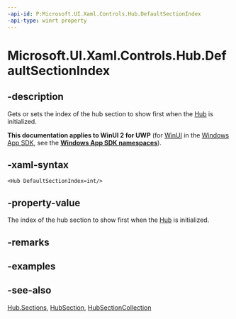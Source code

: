 ```yaml
---
-api-id: P:Microsoft.UI.Xaml.Controls.Hub.DefaultSectionIndex
-api-type: winrt property
---
```


<!-- Property syntax
public int DefaultSectionIndex { get;  set; }
-->

# Microsoft.UI.Xaml.Controls.Hub.DefaultSectionIndex

## -description
Gets or sets the index of the hub section to show first when the [Hub](hub.md) is initialized.

**This documentation applies to WinUI 2 for UWP** (for [WinUI](/windows/apps/winui/winui3/) in the [Windows App SDK](/windows/apps/windows-app-sdk/), see the **[Windows App SDK namespaces](/windows/windows-app-sdk/api/winrt/)**).

## -xaml-syntax
```xaml
<Hub DefaultSectionIndex=int/>

```


## -property-value
The index of the hub section to show first when the [Hub](hub.md) is initialized.

## -remarks

## -examples

## -see-also
[Hub.Sections](hub_sections.md), [HubSection](hubsection.md), [HubSectionCollection](hubsectioncollection.md)
